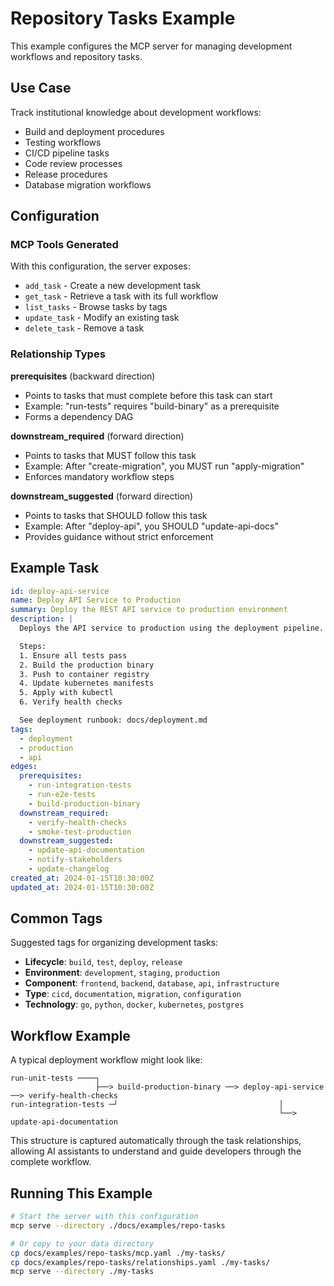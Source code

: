 # Repository Tasks Example

This example configures the MCP server for managing development workflows and repository tasks.

## Use Case

Track institutional knowledge about development workflows:
- Build and deployment procedures
- Testing workflows
- CI/CD pipeline tasks
- Code review processes
- Release procedures
- Database migration workflows

## Configuration

### MCP Tools Generated

With this configuration, the server exposes:
- `add_task` - Create a new development task
- `get_task` - Retrieve a task with its full workflow
- `list_tasks` - Browse tasks by tags
- `update_task` - Modify an existing task
- `delete_task` - Remove a task

### Relationship Types

**prerequisites** (backward direction)
- Points to tasks that must complete before this task can start
- Example: "run-tests" requires "build-binary" as a prerequisite
- Forms a dependency DAG

**downstream_required** (forward direction)
- Points to tasks that MUST follow this task
- Example: After "create-migration", you MUST run "apply-migration"
- Enforces mandatory workflow steps

**downstream_suggested** (forward direction)
- Points to tasks that SHOULD follow this task
- Example: After "deploy-api", you SHOULD "update-api-docs"
- Provides guidance without strict enforcement

## Example Task

```yaml
id: deploy-api-service
name: Deploy API Service to Production
summary: Deploy the REST API service to production environment
description: |
  Deploys the API service to production using the deployment pipeline.

  Steps:
  1. Ensure all tests pass
  2. Build the production binary
  3. Push to container registry
  4. Update kubernetes manifests
  5. Apply with kubectl
  6. Verify health checks

  See deployment runbook: docs/deployment.md
tags:
  - deployment
  - production
  - api
edges:
  prerequisites:
    - run-integration-tests
    - run-e2e-tests
    - build-production-binary
  downstream_required:
    - verify-health-checks
    - smoke-test-production
  downstream_suggested:
    - update-api-documentation
    - notify-stakeholders
    - update-changelog
created_at: 2024-01-15T10:30:00Z
updated_at: 2024-01-15T10:30:00Z
```

## Common Tags

Suggested tags for organizing development tasks:

- **Lifecycle**: `build`, `test`, `deploy`, `release`
- **Environment**: `development`, `staging`, `production`
- **Component**: `frontend`, `backend`, `database`, `api`, `infrastructure`
- **Type**: `cicd`, `documentation`, `migration`, `configuration`
- **Technology**: `go`, `python`, `docker`, `kubernetes`, `postgres`

## Workflow Example

A typical deployment workflow might look like:

```
run-unit-tests ────┐
                   ├──> build-production-binary ──> deploy-api-service ──> verify-health-checks
run-integration-tests ─┘                                    │
                                                            └──> update-api-documentation
```

This structure is captured automatically through the task relationships, allowing AI assistants to understand and guide developers through the complete workflow.

## Running This Example

```bash
# Start the server with this configuration
mcp serve --directory ./docs/examples/repo-tasks

# Or copy to your data directory
cp docs/examples/repo-tasks/mcp.yaml ./my-tasks/
cp docs/examples/repo-tasks/relationships.yaml ./my-tasks/
mcp serve --directory ./my-tasks
```
